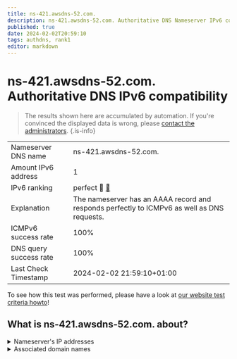 ```yaml
---
title: ns-421.awsdns-52.com.
description: ns-421.awsdns-52.com. Authoritative DNS Nameserver IPv6 compatibility
published: true
date: 2024-02-02T20:59:10
tags: authdns, rank1
editor: markdown
---
```


# ns-421.awsdns-52.com. Authoritative DNS IPv6 compatibility

> The results shown here are accumulated by automation. If you're convinced the displayed data is wrong, please [contact the administrators](/howto/chat). 
{.is-info}




|   |   |
| - | - |
| Nameserver DNS name | ns-421.awsdns-52.com.
| Amount IPv6 address | 1
| IPv6 ranking | perfect :1st_place_medal: [🔗](/howto/ranking) |
| Explanation | The nameserver has an AAAA record and responds perfectly to ICMPv6 as well as DNS requests. |
| ICMPv6 success rate | 100%|
| DNS query success rate | 100% |
| Last Check Timestamp | 2024-02-02 21:59:10+01:00 |

To see how this test was performed, please have a look at [our website test criteria howto](/howto/testcriteria/authdns)!


## What is ns-421.awsdns-52.com. about?




<details>
<summary>Nameserver's IP addresses</summary>

2600:9000:5301:a500::1

</details>



<details>
<summary>Associated domain names</summary>

github.com

</details>
